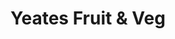 ---
title: "Yeates Fruit & Veg"
url: /cardiff/yeates-fruit-and-veg-cardiff-central-market/
shop: farm
---